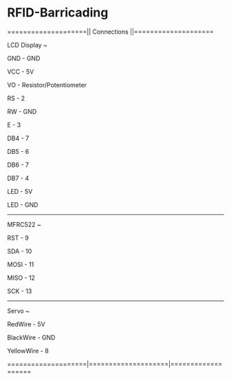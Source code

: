 # RFID-Barricading

====================|| Connections ||====================



LCD Display ~

GND  - GND

VCC   - 5V

VO     - Resistor/Potentiometer

RS 	   - 2

RW    - GND

E	   - 3

DB4   - 7

DB5   - 6

DB6   - 7

DB7   - 4

LED   - 5V

LED   - GND

______________________________________________________

MFRC522 ~

RST     - 9

SDA    - 10

MOSI  - 11

MISO  - 12

SCK    - 13

______________________________________________________

Servo ~

RedWire - 5V

BlackWire - GND

YellowWire  - 8

====================|====================|===================
